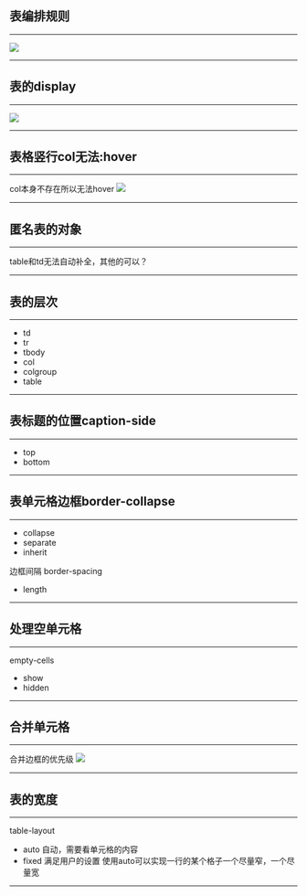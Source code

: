 ## 表编排规则
---
![](https://cdn.jsdelivr.net/gh/erichen1995/MarkdownPhotos@master/img/20201023152853.png)

---
## 表的display
---
![](https://cdn.jsdelivr.net/gh/erichen1995/MarkdownPhotos@master/img/20201023152854.png)

---

## 表格竖行col无法:hover
---
col本身不存在所以无法hover
![](https://cdn.jsdelivr.net/gh/erichen1995/MarkdownPhotos@master/img/20201023152855.png)

---

## 匿名表的对象
---
table和td无法自动补全，其他的可以？

---

## 表的层次
---
- td
- tr
- tbody
- col
- colgroup
- table

---
## 表标题的位置caption-side
---
- top
- bottom

---
## 表单元格边框border-collapse
---
- collapse
- separate
- inherit

边框间隔 border-spacing
- length

---
## 处理空单元格
---
empty-cells
- show
- hidden

---

## 合并单元格
---
合并边框的优先级
![](https://cdn.jsdelivr.net/gh/erichen1995/MarkdownPhotos@master/img/20201023152856.png)

---
## 表的宽度
---
table-layout
- auto 自动，需要看单元格的内容
- fixed 满足用户的设置
使用auto可以实现一行的某个格子一个尽量窄，一个尽量宽

---